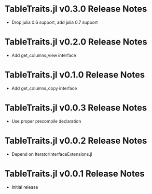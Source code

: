 # TableTraits.jl v0.3.0 Release Notes
* Drop julia 0.6 support, add julia 0.7 support

# TableTraits.jl v0.2.0 Release Notes
* Add get_columns_view interface

# TableTraits.jl v0.1.0 Release Notes
* Add get_columns_copy interface

# TableTraits.jl v0.0.3 Release Notes
* Use proper precompile declaration

# TableTraits.jl v0.0.2 Release Notes
* Depend on IteratorInterfaceExtensions.jl

# TableTraits.jl v0.0.1 Release Notes
* Initial release
